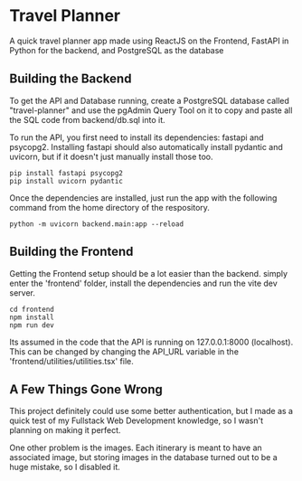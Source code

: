 # Travel Planner
A quick travel planner app made using ReactJS on the Frontend, FastAPI in Python for the backend, and PostgreSQL as the database

## Building the Backend
To get the API and Database running, create a PostgreSQL database called "travel-planner" and use the pgAdmin Query Tool on it to copy and paste all the SQL code from backend/db.sql into it.

To run the API, you first need to install its dependencies: fastapi and psycopg2. Installing fastapi should also automatically install pydantic and uvicorn, but if it doesn't just manually install those too.
```batch
pip install fastapi psycopg2
pip install uvicorn pydantic
```
Once the dependencies are installed, just run the app with the following command from the home directory of the respository.
```
python -m uvicorn backend.main:app --reload
```
## Building the Frontend
Getting the Frontend setup should be a lot easier than the backend. simply enter the 'frontend' folder, install the dependencies and run the vite dev server.
```
cd frontend
npm install
npm run dev
```
Its assumed in the code that the API is running on 127.0.0.1:8000 (localhost).
This can be changed by changing the API_URL variable in the 'frontend/utilities/utilities.tsx' file.

## A Few Things Gone Wrong
This project definitely could use some better authentication, but I made as a quick test of my Fullstack Web Development knowledge, so I wasn't planning on making it perfect.

One other problem is the images. Each itinerary is meant to have an associated image, but storing images in the database turned out to be a huge mistake, so I disabled it.
